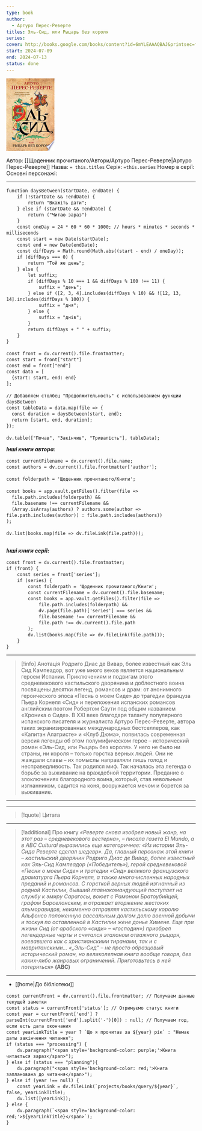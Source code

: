 ```yaml
---
type: book
author:
  - Артуро Перес-Реверте
titles: Эль-Сид, или Рыцарь без короля
series: 
cover: http://books.google.com/books/content?id=6mYLEAAAQBAJ&printsec=frontcover&img=1&zoom=1&edge=curl&source=gbs_api
start: 2024-07-09
end: 2024-07-13
status: done
---
```

![cover|150](media/cover!150-435.jpg)

Автор: [[Щоденник прочитаного/Автори/Артуро Перес-Реверте|Артуро Перес-Реверте]]
Назва: `= this.titles`
Серія:  `=this.series`
Номер в серії:
Основні персонажі:

---
```dataviewjs
function daysBetween(startDate, endDate) {
	if (!startDate && !endDate) { 
		return "Вкажіть дати"; 
	} else if (startDate && !endDate) {
		return ("Читаю зараз")
	}
	const oneDay = 24 * 60 * 60 * 1000; // hours * minutes * seconds * milliseconds
	const start = new Date(startDate);
	const end = new Date(endDate);
	const diffDays = Math.round(Math.abs((start - end) / oneDay));
	if (diffDays === 0) {
		return "Той же день";   
	} else {
		let suffix;     
	    if (diffDays % 10 === 1 && diffDays % 100 !== 11) {
		    suffix = "день";     
	    } else if ([2, 3, 4].includes(diffDays % 10) && ![12, 13, 14].includes(diffDays % 100)) {
			suffix = "дня";     
		} else {       
			suffix = "днів";     
		}          
		return diffDays + " " + suffix;   
	} 
}  

const front = dv.current().file.frontmatter;
const start = front["start"]
const end = front["end"]
const data = [
  {start: start, end: end}
];

// Добавляем столбец "Продолжительность" с использованием функции daysBetween
const tableData = data.map(file => {
  const duration = daysBetween(start, end);
  return [start, end, duration];
});

dv.table(["Почав", "Закінчив", "Тривалість"], tableData);
```

***Інші книги автора***:
```dataviewjs
const currentFilename = dv.current().file.name;
const authors = dv.current().file.frontmatter['author'];

const folderpath = 'Щоденник прочитаного/Книги';

const books = app.vault.getFiles().filter(file =>
  file.path.includes(folderpath) &&
  file.basename !== currentFilename &&
  (Array.isArray(authors) ? authors.some(author => file.path.includes(author)) : file.path.includes(authors))
);

dv.list(books.map(file => dv.fileLink(file.path)));


```
***Інші книги серії:***
```dataviewjs
const front = dv.current().file.frontmatter;
if (front) {
	const series = front['series'];
	if (series) {
		const folderpath = 'Щоденник прочитаного/Книги';
		const currentFilename = dv.current().file.basename;
		const books = app.vault.getFiles().filter(file =>  
			file.path.includes(folderpath) && 
			dv.page(file.path)['series'] === series && 
			file.basename !== currentFilename &&
			file.path !== dv.current().file.path 
		);
		dv.list(books.map(file => dv.fileLink(file.path)));
	}
}

```

---
>[!info] Анотація
>Родриго Диас де Вивар, более известный как Эль Сид Кампеадор, вот уже много веков является национальным героем Испании. Приключениям и подвигам этого средневекового кастильского дворянина и доблестного воина посвящены десятки легенд, романсов и драм: от анонимного героического эпоса «Песнь о моем Сиде» до трагедии француза Пьера Корнеля «Сид» и переложения испанских романсов английским поэтом Робертом Саути под общим названием «Хроника о Сиде».
> В XXI веке благодаря таланту популярного испанского писателя и журналиста Артуро Перес-Реверте, автора таких экранизированных международных бестселлеров, как «Капитан Алатристе» и «Клуб Дюма», появилась современная версия легенды об этом полумифическом герое – исторический роман «Эль-Сид, или Рыцарь без короля».
> У него не было ни страны, ни короля – только горстка верных людей. Они не жаждали славы – их помыслы направляли лишь голод и несправедливость. Так родился миф. Так началась эта легенда о борьбе за выживание на враждебной территории. Предание о злоключениях благородного воина, который, став невольным изгнанником, садится на коня, вооружается мечом и борется за выживание.
___

****
>[!quote] Цитата

****
>[!additional] Про книгу
>*«Реверте снова изобрел новый жанр, на этот раз – средневекового вестерна», – писала газета El Mundo, а в ABC Cultural выразились еще категоричнее: «Из истории Эль-Сида Реверте сделал шедевр». Да, главный персонаж этой книги – кастильский дворянин Родриго Диас де Вивар, более известный как Эль-Сид Кампеадор («Победитель»), герой средневековой «Песни о моем Сиде» и трагедии «Сид» великого французского драматурга Пьера Корнеля, а также многочисленных народных преданий и романсов. С горсткой верных людей изгнанный из родной Кастилии, бывший главнокомандующий поступает на службу к эмиру Сарагосы, воюет с Рамоном Братоубийцей, графом Барселонским, и отражает вторжение жестоких альморавидов, неизменно отправляя кастильскому королю Альфонсо положенную вассальным долгом долю военной добычи и тоскуя по оставленной в Кастилии жене донье Химене. Еще при жизни Сид (от арабского «сиди» – «господин») приобрел легендарные черты и считался эталоном отважного рыцаря, воевавшего как с христианскими тиранами, так и с мавританскими…*
>  *«„Эль-Сид“ – не просто образцовый исторический роман, но великолепная книга вообще говоря, без каких-либо жанровых ограничений. Приготовьтесь в ней потеряться»*
> **(ABC)**

****

- [[home|До бібліотеки]]

```dataviewjs
const currentFront = dv.current().file.frontmatter; // Получаем данные текущей заметки
const status = currentFront['status']; // Отримуємо статус книги
const year = currentFront['end'] ? parseInt(currentFront['end'].split('-')[0]) : null; // Получаем год, если есть дата окончания
const yearLinkTitle = year ? `Що я прочитав за ${year} рік` : "Немає даты закінчення читання";
if (status === "processing") {
	dv.paragraph("<span style='background-color: purple;'>Книга читається зараз</span>");
} else if (status === "planning"){
	dv.paragraph("<span style='background-color: red;'>Книга запланована до читання</span>");
} else if (year !== null) {
	const yearLink = dv.fileLink(`projects/books/query/${year}`, false, yearLinkTitle);
	dv.list([yearLink]);
} else {
	dv.paragraph(`<span style='background-color: red;'>${yearLinkTitle}</span>`);
}
```